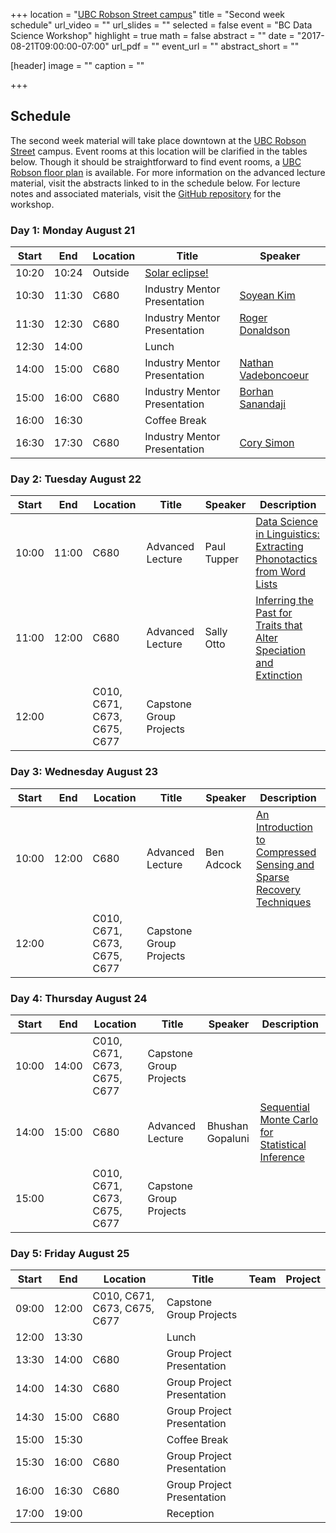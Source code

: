 +++
location = "[UBC Robson Street campus](https://goo.gl/maps/bfi4kpC4ubM2)"
title = "Second week schedule"
url_video = ""
url_slides = ""
selected = false
event = "BC Data Science Workshop"
highlight = true
math = false
abstract = ""
date = "2017-08-21T09:00:00-07:00"
url_pdf = ""
event_url = ""
abstract_short = ""

[header]
  image = ""
  caption = ""

+++

## Schedule

The second week material will take place downtown at the [UBC Robson Street](https://goo.gl/maps/bfi4kpC4ubM2) campus. Event rooms at this location will be clarified in the tables below. Though it should be straightforward to find event rooms, a [UBC Robson floor plan](http://robsonsquare2.sites.olt.ubc.ca/files/2010/08/UBC-Robson-Square-Floor-Plan.png) is available. For more information on the advanced lecture material, visit the abstracts linked to in the schedule below. For lecture notes and associated materials, visit the [GitHub repository](https://github.com/bcdataca/workshop-content/tree/master/2-second-week/notes) for the workshop.


### Day 1: Monday August 21

| Start |  End  | Location | Title | Speaker |
| ----- | ----- | -------- | ----- | ------- |
| 10:20 | 10:24 | Outside  | [Solar eclipse!](https://en.wikipedia.org/wiki/Solar_eclipse_of_August_21%2C_2017) | 
| 10:30 | 11:30 | C680 | Industry Mentor Presentation | [Soyean Kim](../../project/project-2/) |
| 11:30 | 12:30 | C680 | Industry Mentor Presentation | [Roger Donaldson](../../project/project-1/) |
| 12:30 | 14:00 |      | Lunch |
| 14:00 | 15:00 | C680 | Industry Mentor Presentation | [Nathan Vadeboncoeur](../../project/project-4/) |
| 15:00 | 16:00 | C680 | Industry Mentor Presentation | [Borhan Sanandaji](../../project/project-5/) |
| 16:00 | 16:30 |  | Coffee Break |
| 16:30 | 17:30 | C680 | Industry Mentor Presentation | [Cory Simon](../../project/project-3/) |

### Day 2: Tuesday August 22

| Start |  End  | Location | Title | Speaker | Description |
| ----- | ----- | -------- | ----- | ------- | ----------- |
| 10:00 | 11:00 | C680 | Advanced Lecture | Paul Tupper | [Data Science in Linguistics: Extracting Phonotactics from Word Lists](../extracting-phonotactics) |
| 11:00 | 12:00 | C680 | Advanced Lecture | Sally Otto | [Inferring the Past for Traits that Alter Speciation and Extinction](../inferring-traits-speciation-extinction) |
| 12:00 |       | C010, C671, C673, C675, C677 | Capstone Group Projects |

### Day 3: Wednesday August 23

| Start |  End  | Location | Title | Speaker | Description |
| ----- | ----- | -------- | ----- | ------- | ----------- |
| 10:00 | 12:00 | C680 | Advanced Lecture | Ben Adcock | [An Introduction to Compressed Sensing and Sparse Recovery Techniques](../compressed-sensing-and-applications/) |
| 12:00 |       | C010, C671, C673, C675, C677 | Capstone Group Projects |


### Day 4: Thursday August 24

| Start |  End  | Location | Title | Speaker | Description |
| ----- | ----- | -------- | ----- | ------- | ----------- |
| 10:00 | 14:00 | C010, C671, C673, C675, C677 | Capstone Group Projects |
| 14:00 | 15:00 | C680 | Advanced Lecture | Bhushan Gopaluni | [Sequential Monte Carlo for Statistical Inference](../sequential-mc-for-inference) |
| 15:00 | | C010, C671, C673, C675, C677 | Capstone Group Projects |


### Day 5: Friday August 25

| Start |  End  | Location | Title | Team | Project |
| ----- | ----- | -------- | ----- | ------- | ----------- |
| 09:00 | 12:00 | C010, C671, C673, C675, C677 | Capstone Group Projects |
| 12:00 | 13:30 | | Lunch |
| 13:30 | 14:00 | C680 | Group Project Presentation |
| 14:00 | 14:30 | C680 | Group Project Presentation |
| 14:30 | 15:00 | C680 | Group Project Presentation |
| 15:00 | 15:30 |  | Coffee Break |
| 15:30 | 16:00 | C680 | Group Project Presentation |
| 16:00 | 16:30 | C680 | Group Project Presentation |
| 17:00 | 19:00 | | Reception |
